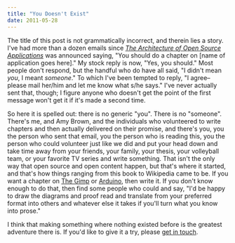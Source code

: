 ```yaml
---
title: "You Doesn't Exist"
date: 2011-05-28
---
```

<p>
  The title of this post is not grammatically incorrect, and therein
  lies a story. I've had more than a dozen emails
  since <a href="http://aosabook.org"><em>The Architecture of Open
  Source Applications</em></a> was announced saying, "You should do a
  chapter on [name of application goes here]."  My stock reply is now,
  "Yes, you should." Most people don't respond, but the handful who do
  have all said, "I didn't mean <em>you</em>, I
  meant <em>someone</em>." To which I've been tempted to reply, "I
  agree–please mail her/him and let me know what s/he says."
  I've never actually sent that, though; I figure anyone who doesn't
  get the point of the first message won't get it if it's made a
  second time.
</p>
<p>
  So here it is spelled out: there is no generic "you". There is no
  "someone". There's me, and Amy Brown, and the individuals who
  volunteered to write chapters and then actually delivered on their
  promise, and there's you, you the person who sent that email, you
  the person who is reading this, you the person who could volunteer
  just like we did and put your head down and take time away from your
  friends, your family, your thesis, your volleyball team, or your
  favorite TV series and write something. That isn't the only way that
  open source and open content happen, but that's where it started,
  and that's how things ranging from this book to Wikipedia came to
  be. If you want a chapter on <a href="http://www.gimp.org/">The
  Gimp</a> or <a href="http://www.arduino.cc/en/Main/Software">Arduino</a>,
  then write it. If you don't know enough to do that, then find some
  people who could and say, "I'd be happy to draw the diagrams and
  proof read and translate from your preferred format into others and
  whatever else it takes if you'll turn what you know into prose."
</p>
<p>
  I think that making something where nothing existed before
  is the greatest adventure there is. If you'd like to give it a try,
  please <a href="mailto:gvwilson@third-bit.com">get in touch</a>.
</p>
